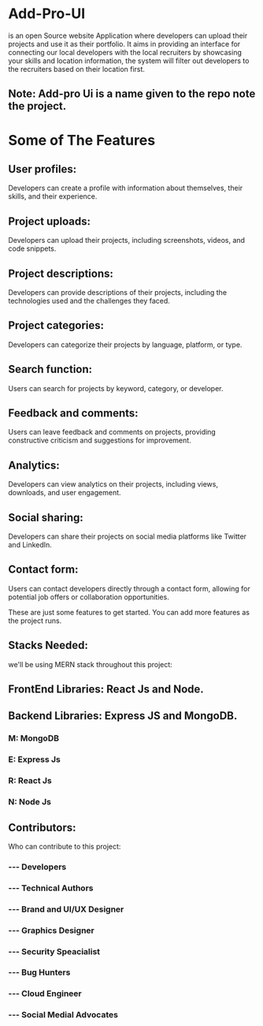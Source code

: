# Add-Pro-UI
is an open Source website Application where developers can upload their projects and use it as their portfolio. It aims in providing an interface for connecting our local developers with the local recruiters  by showcasing your skills and location information, the system will filter out developers to the recruiters based on their location first.

## Note: Add-pro Ui is a name given to the repo note the project.

# Some of The Features
## User profiles:
 Developers can create a profile with information about themselves, their skills, and their experience.

## Project uploads:
 Developers can upload their projects, including screenshots, videos, and code snippets.

## Project descriptions:
 Developers can provide descriptions of their projects, including the technologies used and the challenges they faced.

## Project categories:
 Developers can categorize their projects by language, platform, or type.

## Search function:
 Users can search for projects by keyword, category, or developer.

## Feedback and comments:
 Users can leave feedback and comments on projects, providing constructive criticism and suggestions for improvement.

## Analytics:
 Developers can view analytics on their projects, including views, downloads, and user engagement.

## Social sharing:
 Developers can share their projects on social media platforms like Twitter and LinkedIn.

## Contact form:
 Users can contact developers directly through a contact form, allowing for potential job offers or collaboration opportunities.

These are just some features to get started. You can add more features as the project runs.
## Stacks Needed:
 we'll be using MERN stack throughout this project:
 ## FrontEnd Libraries: React Js and Node.
 ## Backend Libraries: Express JS and MongoDB.
 
 
### M: MongoDB
### E: Express Js
### R: React Js 
### N: Node Js


## Contributors:
Who can contribute to this project:
### --- Developers
### --- Technical Authors
### --- Brand and UI/UX Designer
### --- Graphics Designer
### --- Security Speacialist
### --- Bug Hunters
### --- Cloud Engineer
### --- Social Medial Advocates
